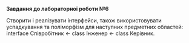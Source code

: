 **Завдання до лабораторної роботи №6**

Створити і реалізувати інтерфейси, також використовувати успадкування та поліморфізм для наступних предметних областей: interface Співробітник ← class Інженер ← class Керівник.